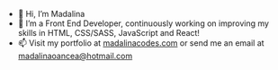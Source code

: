 - 👋 Hi, I’m Madalina
- 🌱 I’m a Front End Developer, continuously working on improving my skills in HTML, CSS/SASS, JavaScript and React!
- 📫 Visit my portfolio at [madalinacodes.com](https://www.madalinacodes.com) or send me an email at madalinaoancea@hotmail.com

<!---
itsninam/itsninam is a ✨ special ✨ repository because its `README.md` (this file) appears on your GitHub profile.
You can click the Preview link to take a look at your changes.
--->
